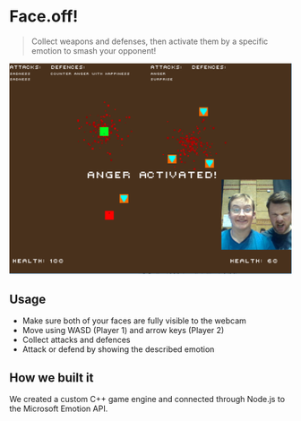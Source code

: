 # Face.off!

> Collect weapons and defenses, then activate them by a specific emotion to smash your opponent!

![Feed.me Dashboard](./media/anger-screenshot.png)

## Usage
- Make sure both of your faces are fully visible to the webcam 
- Move using WASD (Player 1) and arrow keys (Player 2)
- Collect attacks and defences
- Attack or defend by showing the described emotion

## How we built it
We created a custom C++ game engine and connected through Node.js to the Microsoft Emotion API.
